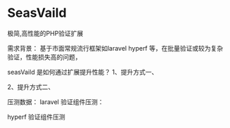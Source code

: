 SeasVaild
======
极简,高性能的PHP验证扩展

需求背景：
基于市面常规流行框架如laravel hyperf 等，在批量验证或较为复杂验证，性能损失高的问题，


seasVaild 是如何通过扩展提升性能？
1、提升方式一、

2、提升方式二、

压测数据：
laravel 验证组件压测：


hyperf 验证组件压测
